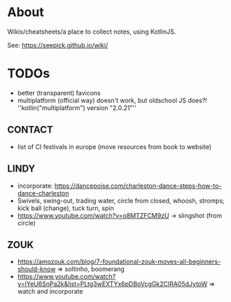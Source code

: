 # About

Wikis/cheatsheets/a place to collect notes, using KotlinJS.

See: https://seepick.github.io/wiki/

# TODOs

* better (transparent) favicons
* multiplatform (official way) doesn't work, but oldschool JS does?! ''kotlin("multiplatform") version "2.0.21"''

## CONTACT

* list of CI festivals in europe (move resources from book to website)

## LINDY

* incorporate: https://dancepoise.com/charleston-dance-steps-how-to-dance-charleston
* Swivels, swing-out, trading water, circle from closed, whoosh, stromps; kick ball (change), tuck turn, spin
* https://www.youtube.com/watch?v=o8MTZFCM9zU -> slingshot (from circle)
## ZOUK

* https://amozouk.com/blog/7-foundational-zouk-moves-all-beginners-should-know => soltinho, boomerang
* https://www.youtube.com/watch?v=lYeU6SnPa2k&list=PLtg3wEXTYx6pDBoVcgGk2CIRA05dJytoW => watch and incorporate

